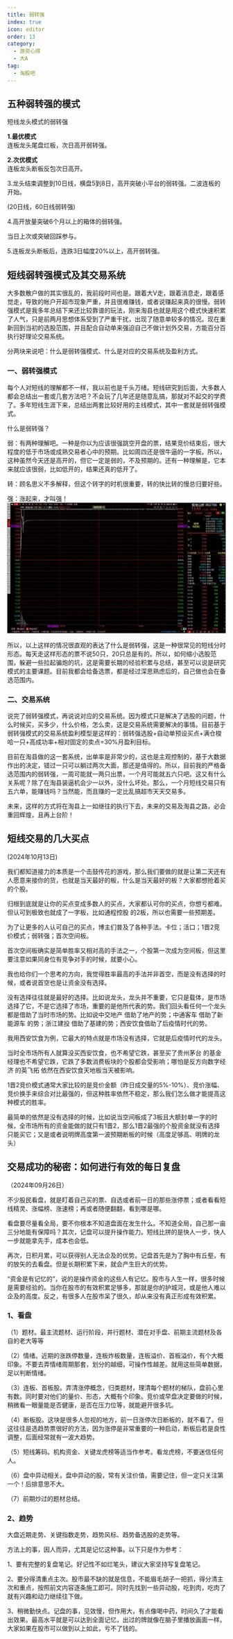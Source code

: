 ```yaml
---
title: 弱转强
index: true
icon: editor
order: 13
category:
  - 游资心得
  - 大A
tag:
  - 淘股吧
---
```


## 五种弱转强的模式  

短线龙头模式的弱转强  

**1.最优模式**  
连板龙头尾盘烂板，次日高开弱转强。  

**2.次优模式**  
连板龙头断板反包次日高开。  

3.龙头结束调整到10日线，横盘5到8日，高开突破小平台的弱转强。二波连板的开始。  

(20日线，60日线弱转强)  

4.高开放量突破6个月以上的箱体的弱转强。  

当日上次或突破回踩参与。  

5.连板龙头断板后，连跌3日幅度20%以上，高开弱转强。  

## 短线弱转强模式及其交易系统  

大多数散户做的其实很乱的，我前段时间也是。跟着大V走，跟着消息走，跟着感觉走，导致的帐户开超市现象严重，并且很难赚钱，或者说赚起来真的很慢。弱转强模式是我多年总结下来还比较靠谱的玩法，刚来淘县也就是用这个模式快速积累了人气，只是前两月思想体系受到了严重干扰，出现了随意单较多的情况。现在重新回到当初的选股范围，并且配合自动单来强迫自己不做计划外交易，方能百分百执行好理论交易系统。  

分两块来说吧：什么是弱转强模式、什么是对应的交易系统及盈利方式。  

### 一、弱转强模式  

每个人对短线的理解都不一样，我以前也是千头万绪。短线研究到后面，大多数人都会总结出一套或几套方法吧？不会玩了几年还是随意乱搞，那就对不起交的学费了。多年短线生涯下来，总结出两套比较好用的主线模式，其中一套就是弱转强模式。  

什么是弱转强？  

弱：有两种理解吧。一种是你以为应该很强跳空开盘的票，结果竞价结束后，很大程度的低于市场或成熟交易者心中的预期。比如周四还是很牛逼的一字板。所以，这种虽然今天还是高开的，但它一定是弱的，不及预期的。还有一种理解是，它本来就应该很弱，比如低开的，结果还真的低开了。  

转：顾名思义不多解释，但这个转字的时机很重要，转的快比转的慢总归要好些。  

强：涨起来，才叫强！  
![alt text](640-14.webp)  

所以，以上这样的情况很直观的表达了什么是弱转强，这是一种很常见的短线分时形态。每天走这样形态的票不说50只，20只总是有的。所以，如何缩小选股范围，躲避一些拉起骗炮的坑，这是需要长期的经验积累与总结，甚至可以说是研究模式的主要课题。目前我都会给备选票，都是经过深思熟虑后的，自己做也会在备选范围内。  

### 二、交易系统  

说完了弱转强模式，再说说对应的交易系统。因为模式只是解决了选股的问题，什么时候买，买多少，什么价格，怎么卖，这是交易系统需要解决的事情。目前基于弱转强模式的交易系统盈利模型是这样的：弱转强选股+自动单预设买点+满仓梭哈一只+高成功率+相对固定的卖点=30%月盈利目标。  

目前在淘县做的这一套系统，出单率是非常少的，这也是主观控制的，基于大数据作出的决定，错过一只可以躺过两次大面，那还是值得的。所以，目前我的严格备选范围内的弱转强，一周可能就一两只出票，一个月可能就五六只吧。这又有什么关系呢？除了在淘县装逼机会少一以外，没什么坏处。那么，一个月短线交易只有五六单，能赚钱吗？当然能，而且赚的一定比乱搞超市天天交易多。  

未来，这样的方式将在淘县上一如继往的执行下去，未来的交易及淘县之路，必会重回辉煌，且再上台阶！  

## 短线交易的几大买点  

(2024年10月13日)  

我们都知道接力的本质是一个击鼓传花的游戏，那么我们要做的就是让第二天还有人愿意来接你的货，也就是当天最好的板，什么是当天最好的板？大家都想抢着买的个股。  

归根到底就是让你的买点变成多数人的买点，大家都认可你的买点，你想亏都难。但认可到极致也就成了一字板，比如通程控股 的2板，所以也需要一些预期差。  

为了让更多的人认可自己的买点，博主们普及了各种手法。卡位；活口；1晋2竞价模式；弱转强；首次空间板。  

首次空间板确实是简单胜率又相对高的手法之一，个股第一次成为空间板，但这里要注意如果同身位有竞争对手的时候，就要小心。  

我也给你们一个思考的方向，我觉得胜率最高的手法并非首空，而是没有选择的时候，或者说首空也是让资金没有选择。  

没有选择往往就是最好的选择。比如说龙头，龙头并不重要，它只是载体，是市场选择了它，不是它选择了市场，重要的是他所代表的势。我们回头看任何一个龙头都是借助了当时市场的势。比如说中交地产 借助了地产的势；中通客车 借助了新能源车 的势；浙江建投 借助了基建的势；西安饮食借助了后疫情时代的势。  

我用西安饮食为例，它最大的特点就是市场没有选择，它就是后疫情时代的龙头。  

当时全市场所有人就算没买西安饮食，也不希望它跌，甚至买了贵州茅台 的基金经理也不希望它跌，它跌了多数消费板块的个股都会受影响；哪怕是反方向数字经济 的英飞拓 依然在西安饮食天地板当天被影响。  

1晋2竞价模式通常大家比较的是竞价金额（昨日成交量的5%-10%）、竞价涨幅、竞价换手来综合对比最强的，但这种胜率依然不稳定，那么我们怎么做才能提高这种模式的胜率。  

最简单的依然是没有选择的时候，比如说当空间板成了3板且大额封单一字的时候，全市场所有的资金能做的就只有1晋2，那么1晋2最强的个股资金就没有选择只能买它；又是或者说明牌高度第一波预期断板的时候（高度足够高、明牌的龙头）  

## 交易成功的秘密：如何进行有效的每日复盘  

（2024年09月26日）  

不少股民看盘，就是盯着自己买的票、自选或者前一日的那些涨停票；或者看看短线精灵、涨幅榜、涨速榜；再或者随便翻翻，看到哪是哪。  

看盘要尽量看全局，要不你根本不知道盘面在发生什么。不知道全局，自己那一亩三分地能有保障吗？其次，记盘可以提升操作能力。短线比拼的是快人一步，快人一步就能拿先手，成本也会低。  

再次，日积月累，可以获得别人无法企及的优势。记盘首先是为了胸中有丘壑，有的放矢的去看盘。但是长期积累下来，就会产生巨大的优势。  

“资金是有记忆的”，说的是操作资金的这些人有记忆。股市与人生一样，很多时候是需要经验的。当你在股市的有效积累足够多，那就是你的护城河，或是他人难以企及的高度。反之，有很多人在股市呆了很久，却从来没有真正形成有效积累。  

### 1、看盘  

（1）题材。最主流题材、运行阶段，并行题材、潜在对手盘、前期主流题材及各自的老大等等  

（2）情绪。近期的涨跌停数量，连板炸板数量，连板溢价、首板溢价，有个大概印象。不要去弄情绪周期那套，划分的越细，可操作性越差。就用这些简单数据，足以判断情绪。  

（3）连板、首板股。弄清涨停概念，归类题材，理清每个题材的梯队，盘前心里有数。同时要对他们的量价、形态，大概有个印象。竞价或早盘决定要做的时候，稍微看一眼量能是否健康，是否在压力位等，就能避开很多坑。  

（4）断板股。这块是很多人忽视的地方，前一日涨停次日断板的，就不看了。但这往往是选趋势票很好的方法，因为涨停是非常重要的一种启动，断板后若是良性调整，后面经常就有一波大趋势。  

（5）短线筹码。机构资金、关键龙虎榜等适当作参考。看龙虎榜，不要迷信任何人。  

（6）盘中异动相关。盘中异动的股，常有关注价值，需要记住，但一定只关注第一个！后排意思不大。  

（7）前期炒过的题材总结。  

### 2、趋势  

大盘近期走势、关键指数走势，趋势风标、趋势备选股的走势等。  

方法上的事，因人而异，尤其是记忆这种事。以下只是作为参考：  

1、要有完整的复盘笔记。好记性不如烂笔头，建议大家坚持写复盘笔记。  

2、要分得清重点主次。股市最不缺的就是信息，不能眉毛胡子一把抓，得分清主次和重点，按照前文内容逐条施工即可。同时先找到一些异动股，吃到肉，吃肉了就有兴趣和动力继续往下做。  

3、稍微勤快点。记盘的事，见效慢，但作用大，有点像喝中药，时间久了才能看出效果。最高水平就是可以达到全面记忆，出过的牌就像在脑子里播放画面一样。大家如果在股市可以做到以上如此，亏不了钱的。  
